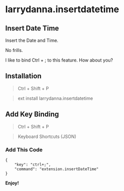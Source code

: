# larrydanna.insertdatetime

## Insert Date Time
Insert the Date and Time.

No frills.

I like to bind Ctrl + ; to this feature.  How about you?

## Installation
> Ctrl + Shift + P

> ext install larrydanna.insertdatetime
 
 
## Add Key Binding

> Ctrl + Shift + P

> Keyboard Shortcuts (JSON)

### Add This Code
```
{
    "key": "ctrl+;",
    "command": "extension.insertDateTime"
}    
````

**Enjoy!**
